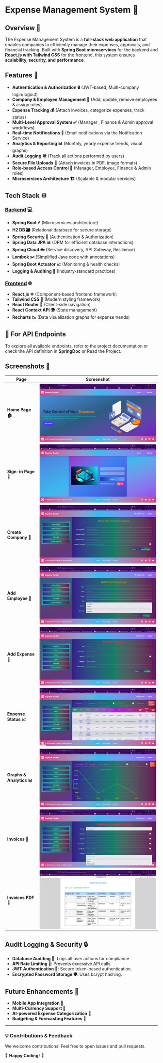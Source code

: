# Expense Management System 🚀

## Overview 📝

The Expense Management System is a **full-stack web application** that enables companies to efficiently manage their expenses, approvals, and financial tracking. Built with **Spring Boot microservices** for the backend and **React.js with Tailwind CSS** for the frontend, this system ensures **scalability, security, and performance**.

## Features 🌟

- **Authentication & Authorization 🔒** (JWT-based, Multi-company login/logout)
- **Company & Employee Management 👥** (Add, update, remove employees & assign roles)
- **Expense Tracking 💰** (Attach invoices, categorize expenses, track status)
- **Multi-Level Approval System ✅** (Manager , Finance & Admin approval workflows)
- **Real-time Notifications 📧** (Email notifications via the Notification Service)
- **Analytics & Reporting 📊** (Monthly, yearly expense trends, visual graphs)
- **Audit Logging 🛠️** (Track all actions performed by users)
- **Secure File Uploads 📁** (Attach invoices in PDF, image formats)
- **Role-based Access Control 🔑** (Manager, Employee, Finance & Admin roles)
- **Microservices Architecture 🏗️** (Scalable & modular services)

## Tech Stack ⚙️

### **[Backend](https://github.com/madeeasycodinglife/enterprise-expense-management-system.git)** 💻

- **Spring Boot ⚡** (Microservices architecture)
- **H2 DB 🗃️** (Relational database for secure storage)
- **Spring Security 🔐** (Authentication & Authorization)
- **Spring Data JPA 📊** (ORM for efficient database interactions)
- **Spring Cloud ☁️** (Service discovery, API Gateway, Resilience)
- **Lombok ✂️** (Simplified Java code with annotations)
- **Spring Boot Actuator 📈** (Monitoring & health checks)
- **Logging & Auditing 📜** (Industry-standard practices)

### **[Frontend](https://github.com/madeeasycodinglife/expense-management-frontend.git)** 🌐

- **React.js ⚛️** (Component-based frontend framework)
- **Tailwind CSS 🌈** (Modern styling framework)
- **React Router 🔄** (Client-side navigation)
- **React Context API 🌍** (State management)
- **Recharts 📉** (Data visualization graphs for expense trends)

## 📜 For API Endpoints

To explore all available endpoints, refer to the project documentation or check the API definition in **SpringDoc** or Read the Project.

## Screenshots 📸

| Page                      | Screenshot                                                     |
| ------------------------- | -------------------------------------------------------------- |
| **Home Page 🏠**          | ![](./public/frontend-home-page.png)                           |
| **Sign-in Page 🔑**       | ![Sign-in](./public/front-end-log-in-pge.png)                  |
| **Create Company 🏢**     | ![Create Company](./public/front-end-register-new-company.png) |
| **Add Employee 👤**       | ![Add Employee](./public/front-end-add-new-employee.png)       |
| **Add Expense 💸**        | ![Add Expense](./public/front-end-add-new-expense.png)         |
| **Expense Status 📈**     | ![Expense Status](./public/status.png)                         |
| **Graphs & Analytics 📊** | ![Graphs](./public/graph.png)                                  |
| **Invoices 🧾**           | ![Invoices](./public/invoice-generation.png)                   |
| **Invoices PDF 📑**       | ![Invoices](./public/invoice-pdf.png)                          |

## Audit Logging & Security 🔒

- **Database Auditing 📝**: Logs all user actions for compliance.
- **API Rate Limiting 🚫**: Prevents excessive API calls.
- **JWT Authentication 🔑**: Secure token-based authentication.
- **Encrypted Password Storage 🛡️**: Uses bcrypt hashing.

## Future Enhancements 🔮

- **Mobile App Integration 📱**
- **Multi-Currency Support 💱**
- **AI-powered Expense Categorization 🤖**
- **Budgeting & Forecasting Features 📅**

---

### 💡 **Contributions & Feedback**

We welcome contributions! Feel free to open issues and pull requests.

🚀 **Happy Coding!** 🎉
